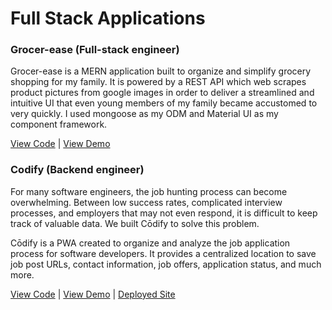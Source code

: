 # Full Stack Applications 

### Grocer-ease (Full-stack engineer)
Grocer-ease is a MERN application built to organize and simplify grocery shopping for my family. It is powered by a REST API which web scrapes product pictures from google images in order to deliver a streamlined and intuitive UI that even young members of my family became accustomed to very quickly. I used mongoose as my ODM and Material UI as my component framework. 

[View Code](https://github.com/elliotfouts/react-grocery-list) | [View Demo](https://drive.google.com/file/d/1AVGWSh-yev6b12TczLxtEjiAsRRYwOWS/view?usp=sharing) 

### Codify (Backend engineer)
For many software engineers, the job hunting process can become overwhelming. Between low success rates, complicated interview processes, and employers that may not even respond, it is difficult to keep track of valuable data. We built Cōdify to solve this problem.

Cōdify is a PWA created to organize and analyze the job application process for software developers. It provides a centralized location to save job post URLs, contact information, job offers, application status, and much more.

[View Code](https://github.com/yankidank/Codify) | [View Demo]() | [Deployed Site](https://codify.works/)


